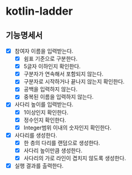 # kotlin-ladder
## 기능명세서
- [x] 참여자 이름을 입력받는다.
    - [x] 쉼표 기준으로 구분한다.
    - [x] 5글자 이하인지 확인한다.
    - [x] 구분자가 연속해서 포함되지 않는다.
    - [x] 구분자로 시작하거나 끝나지 않는지 확인한다.
    - [x] 공백을 입력하지 않는다.
    - [x] 중복된 이름을 입력하지 않는다.
- [x] 사다리 높이를 입력받는다.
    - [x] 1이상인지 확인한다.
    - [x] 정수인지 확인한다.
    - [x] Integer범위 이내의 숫자인지 확인한다.
- [x] 사다리를 생성한다.
    - [x] 한 층의 다리를 랜덤으로 생성한다.
    - [x] 사다리 높이만큼 생성한다.
    - [x] 사다리의 가로 라인이 겹치지 않도록 생성한다.
- [x] 실행 결과를 출력한다.

